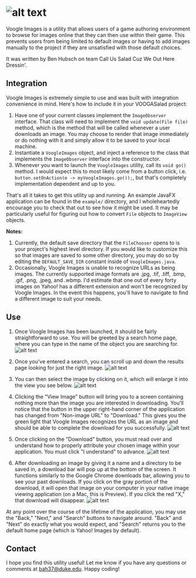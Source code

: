 ![alt text](https://imgur.com/sQcXNmJ.png)
========
Voogle Images is a utility that allows users of a game authoring environment to browse for images online that they can then use within their game. This prevents users from being limited to default images or having to add images manually to the project if they are unsatisfied with those default choices.

It was written by Ben Hubsch on team Call Us Salad Cuz We Out Here Dressin'.

## Integration

Voogle Images is extremely simple to use and was built with integration convenience in mind. Here's how to include it in your VOOGASalad project:

1. Have one of your current classes implement the `ImageObserver` interface. That class will need to implement the `void update(File file)` method, which is the method that will be called whenever a user downloads an image. You may choose to render that image immediately or do nothing with it and simply allow it to be saved to your local machine.
2. Instantiate a `VoogleImages` object, and inject a reference to the class that implements the `ImageObserver` interface into the constructor. 
3. Whenever you want to launch the `VoogleImages` utility, call its `void go()` method. I would expect this to most likely come from a button click, i.e. `button.setOnAction(e -> myVoogleImages.go());`, but that's completely implementation dependent and up to you.

That's all it takes to get this utility up and running. An example JavaFX application can be found in the `example/` directory, and I wholeheartedly encourage you to check that out to see how it might be used. It may be particularly useful for figuring out how to convert `File` objects to `ImageView` objects.

**Notes:** 

1. Currently, the default save directory that the `FileChooser` opens to is your project's highest level directory. If you would like to customize this so that images are saved to some other directory, you may do so by editing the `DEFAULT_SAVE_DIR` constant inside of `VoogleImages.java`.
2. Occasionally, Voogle Images is unable to recognize URLs as being images. The currently supported image formats are .jpg, .tif, .tiff, .bmp, .gif, .png, .jpeg, and .wbmp. I'd estimate that one out of every forty images on Yahoo! has a different extension and won't be recognized by Voogle Images. In the event this happens, you'll have to navigate to find a different image to suit your needs.

## Use

1. Once Voogle Images has been launched, it should be fairly straightforward to use. You will be greeted by a search home page, where you can type in the name of the object you are searching for. ![alt text](https://imgur.com/xjY4eS9.png)

2. Once you've entered a search, you can scroll up and down the results page looking for just the right image. ![alt text](https://imgur.com/7P3VLhw.png)

3. You can then select the image by clicking on it, which will enlarge it into the view you see below. ![alt text](https://imgur.com/2KTfZSW.png)

4.  Clicking the "View Image" button will bring you to a screen containing nothing more than the image you are interested in downloading. You'll notice that the button in the upper right-hand corner of the application has changed from "Non-image URL" to "Download." This gives you the green light that Voogle Images recognizes the URL as an image and should be able to complete the download for you successfully. ![alt text](https://imgur.com/1Z6nq5m.png)

5. Once clicking on the "Download" button, you must read over and understand how to properly attribute your chosen image within your application. You must click "I understand" to advance. ![alt text](https://imgur.com/cbrxFUU.png)

6. After downloading an image by giving it a name and a directory to be saved in, a download bar will pop up at the bottom of the screen. It functions similarly to the Google Chrome downloads bar, allowing you to see your past downloads. If you click on the gray portion of the download, it will open that image on your computer in your native image viewing application (on a Mac, this is Preview). If you click the red "X," that download will disappear. ![alt text](https://imgur.com/m3tlhhK.png)

At any point over the course of the lifetime of the application, you may use the "Back," "Next," and "Search" buttons to navigate around. "Back" and "Next" do exactly what you would expect, and "Search" returns you to the default home page (which is Yahoo! Images by default).


## Contact

I hope you find this utility useful! Let me know if you have any questions or comments at bah37@duke.edu. Happy coding!
